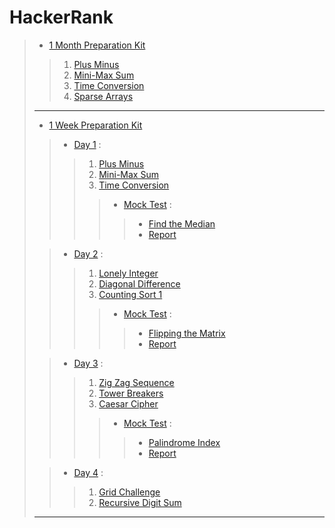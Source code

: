 # HackerRank
> - [1 Month Preparation Kit](./1_Month_Preparation_Kit/)
>> 1. [Plus Minus](1_Month_Preparation_Kit/Plus_Minus.cpp)
>> 2. [Mini-Max Sum](./1_Month_Preparation_Kit/Mini-Max_Sum.cpp)
>> 3. [Time Conversion](./1_Month_Preparation_Kit/Time_Conversion.cpp)
>> 4. [Sparse Arrays](./1_Month_Preparation_Kit/Sparse_Arrays.cpp)
>
> ---
>
> - [1 Week Preparation Kit](./1_Week_Preparation_Kit/)
>> - [Day 1](./1_Week_Preparation_Kit/Day1/) :
>>> 1. [Plus Minus](1_Week_Preparation_Kit/Day1/Plus_Minus.cpp)
>>> 2. [Mini-Max Sum](./1_Week_Preparation_Kit/Day1/Mini-Max_Sum.cpp)
>>> 3. [Time Conversion](./1_Week_Preparation_Kit/Day1/Time_Conversion.cpp)
>>>> - [Mock Test](./1_Week_Preparation_Kit/Day1/Mock_Test/) :
>>>>> * [Find the Median](./1_Week_Preparation_Kit/Day1/Mock_Test/Mock_Test-Find_the_Median.cpp)
>>>>> * [Report](./1_Week_Preparation_Kit/Day1/Mock_Test/Report_shaharas30-Mock_Test-Find_the_Median.pdf)
>>>>
>>>
>>
>
>> - [Day 2](./1_Week_Preparation_Kit/Day2/) :
>>> 1. [Lonely Integer](./1_Week_Preparation_Kit/Day2/Lonely_Integer.cpp)
>>> 2. [Diagonal Difference](./1_Week_Preparation_Kit/Day2/Diagonal_Difference.cpp)
>>> 3. [Counting Sort 1](./1_Week_Preparation_Kit/Day2/Counting_Sort_1.cpp)
>>>> - [Mock Test](./1_Week_Preparation_Kit/Day2/Mock_Test/) :
>>>>> * [Flipping the Matrix](./1_Week_Preparation_Kit/Day2/Mock_Test/Mock_Test-Flipping_the_Matrix.cpp)
>>>>> * [Report](./1_Week_Preparation_Kit/Day2/Mock_Test/Report_shaharas30-Mock_Test-Flipping_the_Matrix.pdf)
>>>>
>>>
>>
>
>> - [Day 3](./1_Week_Preparation_Kit/Day3/) :
>>> 1. [Zig Zag Sequence](./1_Week_Preparation_Kit/Day3/Zig_Zag_Sequence.cpp)
>>> 2. [Tower Breakers](./1_Week_Preparation_Kit/Day3/Tower_Breakers.cpp)
>>> 3. [Caesar Cipher](./1_Week_Preparation_Kit/Day3/Caesar_Cipher.cpp)
>>>> - [Mock Test](./1_Week_Preparation_Kit/Day3/Mock_Test/) :
>>>>> * [Palindrome Index](./1_Week_Preparation_Kit/Day3/Mock_Test/Mock_Test-Palindrome_Index.cpp)
>>>>> * [Report](./1_Week_Preparation_Kit/Day3/Mock_Test/Report_shaharas30-Mock_Test-Palindrome_Index.pdf)
>>>>
>>>
>>
>
>> - [Day 4](./1_Week_Preparation_Kit/Day4/) :
>>> 1. [Grid Challenge](./1_Week_Preparation_Kit/Day4/Grid_Challenge.cpp)
>>> 2. [Recursive Digit Sum](./1_Week_Preparation_Kit/Day4/Recursive_Digit_Sum.cpp)
>
> ---
>
